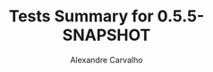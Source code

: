 ---
title: Tests Summary for 0.5.5-SNAPSHOT
author: Alexandre Carvalho
menu_title: 0.5.5-SNAPSHOT
category: surefire_reports
layout: iframe
iframe_url: /docs/0.5.5-SNAPSHOT/junit/test/index.html
order: 3
---